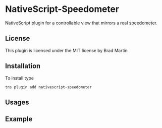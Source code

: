 # NativeScript-Speedometer
NativeScript plugin for a controllable view that mirrors a real speedometer.

## License
This plugin is licensed under the MIT license by Brad Martin

## Installation
To install type

```
tns plugin add nativescript-speedometer
```

## Usages

## Example

